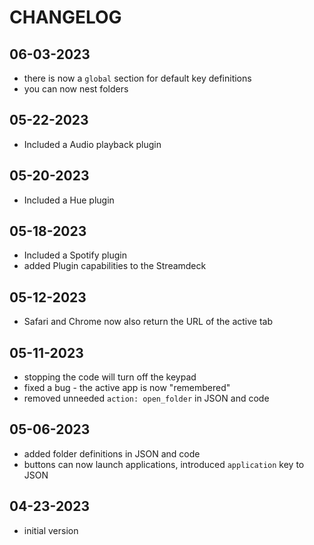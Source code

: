 
# CHANGELOG

## 06-03-2023

- there is now a `global` section for default key definitions
- you can now nest folders

## 05-22-2023

- Included a Audio playback plugin

## 05-20-2023

- Included a Hue plugin

## 05-18-2023

- Included a Spotify plugin
- added Plugin capabilities to the Streamdeck

## 05-12-2023

- Safari and Chrome now also return the URL of the active tab

## 05-11-2023

- stopping the code will turn off the keypad
- fixed a bug -  the active app is now "remembered"
- removed unneeded `action: open_folder` in JSON and code
## 05-06-2023

- added folder definitions in JSON and code
- buttons can now launch applications, introduced `application` key to JSON

## 04-23-2023

- initial version
